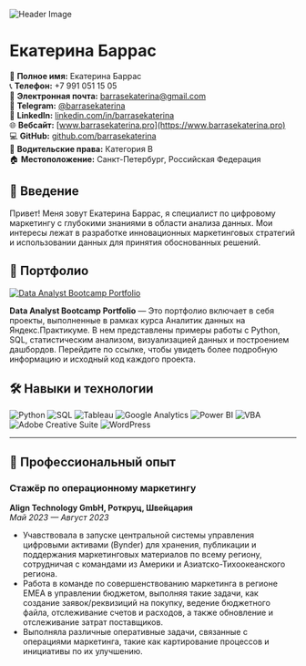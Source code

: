 ![Header Image](https://drive.google.com/uc?export=view&id=1jXneMrbBzf3MBq4WHCV7ADI5dL0RoNvH)

# Екатерина Баррас

👤 **Полное имя:** Екатерина Баррас  
📞 **Телефон:** +7 991 051 15 05  
📧 **Электронная почта:** [barrasekaterina@gmail.com](mailto:barrasekaterina@gmail.com)  
🚀 **Telegram:** [@barrasekaterina](https://t.me/barrasekaterina)  
💼 **LinkedIn:** [linkedin.com/in/barrasekaterina](https://linkedin.com/in/barrasekaterina/)  
🌐 **Вебсайт:** [www.barrasekaterina.pro](https://www.barrasekaterina.pro)  
💻 **GitHub:** [github.com/barrasekaterina](https://github.com/barrasekaterina)  
🚗 **Водительские права:** Категория B  
🏠 **Местоположение:** Санкт-Петербург, Российская Федерация

## 🌟 Введение

Привет! Меня зовут Екатерина Баррас, я специалист по цифровому маркетингу с глубокими знаниями в области анализа данных. Мои интересы лежат в разработке инновационных маркетинговых стратегий и использовании данных для принятия обоснованных решений.

## 📂 Портфолио

[![Data Analyst Bootcamp Portfolio](https://github-readme-stats.vercel.app/api/pin/?username=barrasekaterina&repo=Data-Analyst-Bootcamp-Portfolio)](https://github.com/barrasekaterina/Data-Analyst-Bootcamp-Portfolio)

**Data Analyst Bootcamp Portfolio** — Это портфолио включает в себя проекты, выполненные в рамках курса Аналитик данных на Яндекс.Практикуме. В нем представлены примеры работы с Python, SQL, статистическим анализом, визуализацией данных и построением дашбордов. Перейдите по ссылке, чтобы увидеть более подробную информацию и исходный код каждого проекта.

## 🛠️ Навыки и технологии

![Python](https://img.shields.io/badge/-Python-000?&logo=Python)
![SQL](https://img.shields.io/badge/-SQL-000?&logo=MySQL)
![Tableau](https://img.shields.io/badge/-Tableau-000?&logo=Tableau)
![Google Analytics](https://img.shields.io/badge/-Google_Analytics-000?&logo=Google-Analytics)
![Power BI](https://img.shields.io/badge/-Power_BI-000?&logo=Power-BI)
![VBA](https://img.shields.io/badge/-VBA-000?&logo=Microsoft)
![Adobe Creative Suite](https://img.shields.io/badge/-Adobe_Creative_Suite-000?&logo=Adobe)
![WordPress](https://img.shields.io/badge/-WordPress-000?&logo=WordPress)

---

## 💼 Профессиональный опыт

### Стажёр по операционному маркетингу  
**Align Technology GmbH, Роткруц, Швейцария**  
*Май 2023 — Август 2023*  
- Учавствовала в запуске центральной системы управления цифровыми активами (Bynder) для хранения, публикации и поддержания маркетинговых материалов по всему региону, сотрудничая с командами из Америки и Азиатско-Тихоокеанского региона.
- Работа в команде по совершенствованию маркетинга в регионе EMEA в управлении бюджетом, выполняя такие задачи, как создание заявок/реквизиций на покупку, ведение бюджетного файла, отслеживание счетов и расходов, а также обновление и отслеживание затрат поставщиков.
- Выполняла различные оперативные задачи, связанные с операциями маркетинга, такие как картирование процессов и инициативы по их улучшению.

<!-- Continue with the rest of your professional experience as described above -->
